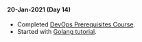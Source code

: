 #### 20-Jan-2021 (Day 14)
- Completed [DevOps Prerequisites Course](https://youtu.be/Wvf0mBNGjXY).
- Started with [Golang tutorial](https://youtu.be/yyUHQIec83I).
